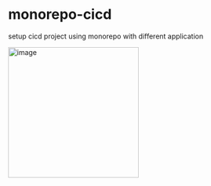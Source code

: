 # monorepo-cicd
setup cicd project using monorepo with different application

<img width="266" alt="image" src="https://github.com/user-attachments/assets/688f9711-bbd5-4ad8-8f25-21fbe4a99b7c">

